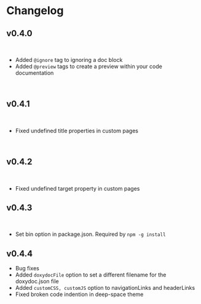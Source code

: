 Changelog
=========

v0.4.0
------

<br>

* Added `@ignore` tag to ignoring a doc block
* Added `@preview` tags to create a preview within your code documentation

<br>

v0.4.1
------

<br>

* Fixed undefined title properties in custom pages

<br>

v0.4.2
------

<br>

* Fixed undefined target property in custom pages

v0.4.3
------

<br>

* Set bin option in package.json. Required by `npm -g install`

v0.4.4
------

* Bug fixes
* Added `doxydocFile` option to set a different filename for the doxydoc.json file
* Added `customCSS, customJS` option to navigationLinks and headerLinks
* Fixed broken code indention in deep-space theme